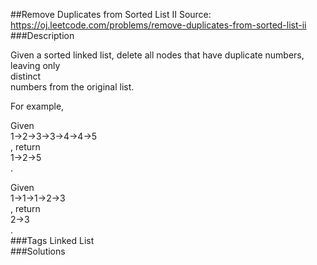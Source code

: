 ##Remove Duplicates from Sorted List II
Source: https://oj.leetcode.com/problems/remove-duplicates-from-sorted-list-ii  
###Description

                

Given a sorted linked list, delete all nodes that have duplicate numbers, leaving only   
distinct  
 numbers from the original list.
  

  

For example,  

Given   
1->2->3->3->4->4->5  
, return   
1->2->5  
.  

Given   
1->1->1->2->3  
, return   
2->3  
.  
###Tags
Linked List  
###Solutions